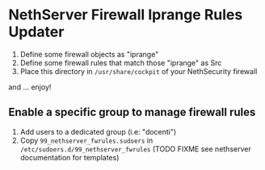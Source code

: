 # NethServer Firewall Iprange Rules Updater

1. Define some firewall objects as "iprange"
2. Define some firewall rules that match those "iprange" as Src
3. Place this directory in `/usr/share/cockpit` of your NethSecurity firewall

and ... enjoy!

## Enable a specific group to manage firewall rules

1. Add users to a dedicated group (i.e: "docenti")
2. Copy `99_nethserver_fwrules.sudoers` in `/etc/sudoers.d/99_nethserver_fwrules` (TODO FIXME see nethserver documentation for templates)
